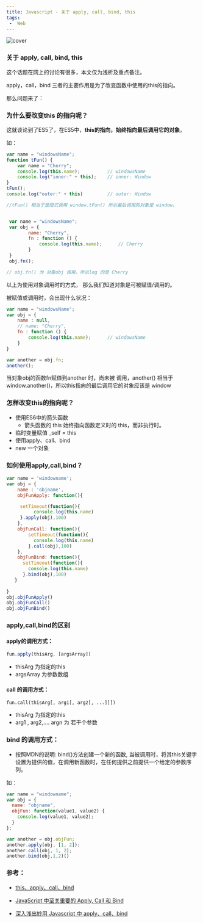 ```yaml
---
title: Javascript - 关于 apply, call, bind, this
tags: 
 -  Web
---
```


![cover](https://images.unsplash.com/photo-1555999017-0d0f80510719?ixlib=rb-1.2.1&ixid=eyJhcHBfaWQiOjEyMDd9&auto=format&fit=crop&w=1950&q=80)

<!-- more -->
### 关于 apply, call, bind, this

这个话题在网上的讨论有很多，本文仅为浅析及重点备注。

apply，call，bind 三者的主要作用是为了改变函数中使用的this的指向。

那么问题来了：



### 为什么要改变this 的指向呢？

这就谈论到了ES5了，在ES5中，**this的指向，始终指向最后调用它的对象**。 

如：

```javascript
var name = "windowsName";
function tFun() {
    var name = "Cherry";
    console.log(this.name);          // windowsName
    console.log("inner:" + this);    // inner: Window
}
tFun();
console.log("outer:" + this)         // outer: Window

//tFun() 相当于是隐式调用 window.tFun() 所以最后调用的对象是 window。


 var name = "windowsName";
 var obj = {
        name: "Cherry",
        fn : function () {
            console.log(this.name);      // Cherry
        }
 }
 obj.fn();

// obj.fn() 为 对象obj 调用，所以log 的是 Cherry
```



以上为使用对象调用时的方式， 那么我们知道对象是可被赋值/调用的。

被赋值或调用时，会出现什么状况：

```javascript
var name = "windowsName";
var obj = {
    name : null,
    // name: "Cherry",
    fn : function () {
        console.log(this.name);      // windowsName
    }
}

var another = obj.fn;
another();
```

当对象obj的函数fn赋值到another 时，尚未被 调用，another() 相当于 window.another()，所以this指向的最后调用它的对象应该是 window



### 怎样改变this的指向呢？



- 使用ES6中的箭头函数
  - 箭头函数的 this 始终指向函数定义时的 this，而非执行时。
- 临时变量赋值 _self = this
- 使用apply、call、bind
- new 一个对象



### 如何使用apply,call,bind？



```javascript
var name = 'windowname';
var obj = {
    name : 'objname',
    objFunApply: function(){

     setTimeout(function(){
          console.log(this.name)
     }.apply(obj),100)
    },
    objFunCall: function(){
        setTimeout(function(){
          console.log(this.name)
        }.call(obj),100)
    },
    objFunBind: function(){
      setTimeout(function(){
        console.log(this.name)
      }.bind(obj),100)
   }
      
}
obj.objFunApply()
obj.objFunCall()
obj.objFunBind()
```





### apply,call,bind的区别



#### apply的调用方式：

```javascript
fun.apply(thisArg, [argsArray])
```

- thisArg 为指定的this
- argsArray 为参数数组



#### call 的调用方式：

```
fun.call(thisArg[, arg1[, arg2[, ...]]])
```

- thisArg 为指定的this
- arg1 , arg2,…. argn 为 若干个参数



### bind 的调用方式：

- 按照MDN的说明: bind()方法创建一个新的函数, 当被调用时，将其this关键字设置为提供的值，在调用新函数时，在任何提供之前提供一个给定的参数序列。



如：

```javascript
var name = "windowname";
var obj = {
  name: "objname",
  objFun: function(value1, value2) {
    console.log(value1, value2);
  }
};

var another = obj.objFun;
another.apply(obj, [1, 2]);
another.call(obj, 1, 2);
another.bind(obj,1,2)()
```







### 参考：



- [this、apply、call、bind](https://juejin.im/post/59bfe84351882531b730bac2#heading-4)

- [JavaScript 中至关重要的 Apply, Call 和 Bind](https://hijiangtao.github.io/2017/05/07/Full-Usage-of-Apply-Call-and-Bind-in-JavaScript/)

- [深入浅出妙用 Javascript 中 apply、call、bind]([http://web.jobbole.com/83642/](http://web.jobbole.com/83642/))

  